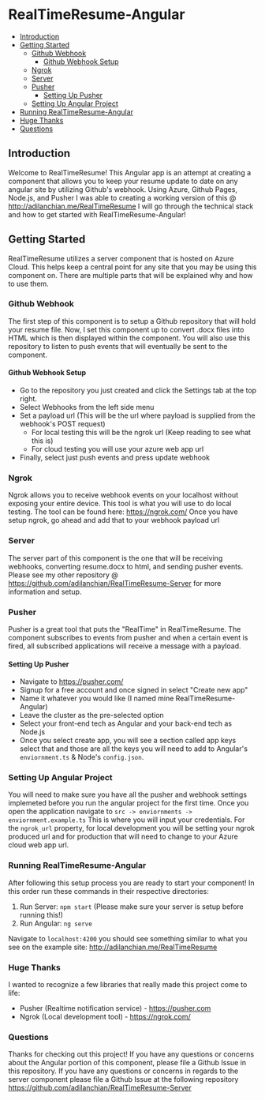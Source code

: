 # RealTimeResume-Angular

- [Introduction](#introduction)
- [Getting Started](#getting-started)
    * [Github Webhook](#github-webhook)
      + [Github Webhook Setup](#github-webhook-setup)
    * [Ngrok](#ngrok)
    * [Server](#server)
    * [Pusher](#pusher)
      + [Setting Up Pusher](#setting-up-pusher)
    * [Setting Up Angular Project](#setting-up-angular-project)
- [Running RealTimeResume-Angular](#running-realtimeresume-angular)
- [Huge Thanks](#huge-thanks)
- [Questions](#questions)

## Introduction
Welcome to RealTimeResume! This Angular app is an attempt at creating a component that allows you to keep your resume update to date on any angular site by utilizing Github's webhook.
Using Azure, Github Pages, Node.js, and Pusher I was able to creating a working version of this @ http://adilanchian.me/RealTimeResume
I will go through the technical stack and how to get started with RealTimeResume-Angular!

## Getting Started
RealTimeResume utilizes a server component that is hosted on Azure Cloud. This helps keep a central point for any site that you may be using this component on. There are multiple parts that will be explained why and how to use them.

### Github Webhook
The first step of this component is to setup a Github repository that will hold your resume file.
Now, I set this component up to convert .docx files into HTML which is then displayed within the component. You will also use this repository to listen to push events that will eventually
be sent to the component.
#### Github Webhook Setup
- Go to the repository you just created and click the Settings tab at the top right.
- Select Webhooks from the left side menu
- Set a payload url (This will be the url where payload is supplied from the webhook's POST request)
  - For local testing this will be the ngrok url (Keep reading to see what this is)
  - For cloud testing you will use your azure web app url
- Finally, select just push events and press update webhook

### Ngrok
Ngrok allows you to receive webhook events on your localhost without exposing your entire device.
This tool is what you will use to do local testing. The tool can be found here: https://ngrok.com/
Once you have setup ngrok, go ahead and add that to your webhook payload url

### Server
The server part of this component is the one that will be receiving webhooks, converting resume.docx to html, and sending pusher events. Please see my other repository @ https://github.com/adilanchian/RealTimeResume-Server for more information and setup.

### Pusher
Pusher is a great tool that puts the "RealTime" in RealTimeResume. The component subscribes to events from pusher and when a certain event is fired, all subscribed applications will receive a message with a payload.

#### Setting Up Pusher
- Navigate to https://pusher.com/
- Signup for a free account and once signed in select "Create new app"
- Name it whatever you would like (I named mine RealTimeResume-Angular)
- Leave the cluster as the pre-selected option
- Select your front-end tech as Angular and your back-end tech as Node.js
- Once you select create app, you will see a section called app keys select that and those are all the keys you will need to add to Angular's `enviornment.ts` & Node's `config.json`.

### Setting Up Angular Project
You will need to make sure you have all the pusher and webhook settings implemeted before you run the angular project for the first time. Once you open the application navigate to `src -> enviornments -> enviornment.example.ts` This is where you will input your credentials. For the `ngrok_url` property, for local development you will be setting your ngrok produced url and for production
that will need to change to your Azure cloud web app url.

### Running RealTimeResume-Angular
After following this setup process you are ready to start your component! In this order run these commands in their respective directories:

1. Run Server: `npm start` (Please make sure your server is setup before running this!)
2. Run Angular: `ng serve`

Navigate to `localhost:4200` you should see something similar to what you see on the example site: http://adilanchian.me/RealTimeResume

### Huge Thanks
I wanted to recognize a few libraries that really made this project come to life:
- Pusher (Realtime notification service) - https://pusher.com
- Ngrok (Local development tool) - https://ngrok.com/


### Questions
Thanks for checking out this project! If you have any questions or concerns about the Angular portion of this component, please file a Github Issue in this repository.
If you have any questions or concerns in regards to the server component please file a Github Issue at the following repository
https://github.com/adilanchian/RealTimeResume-Server
